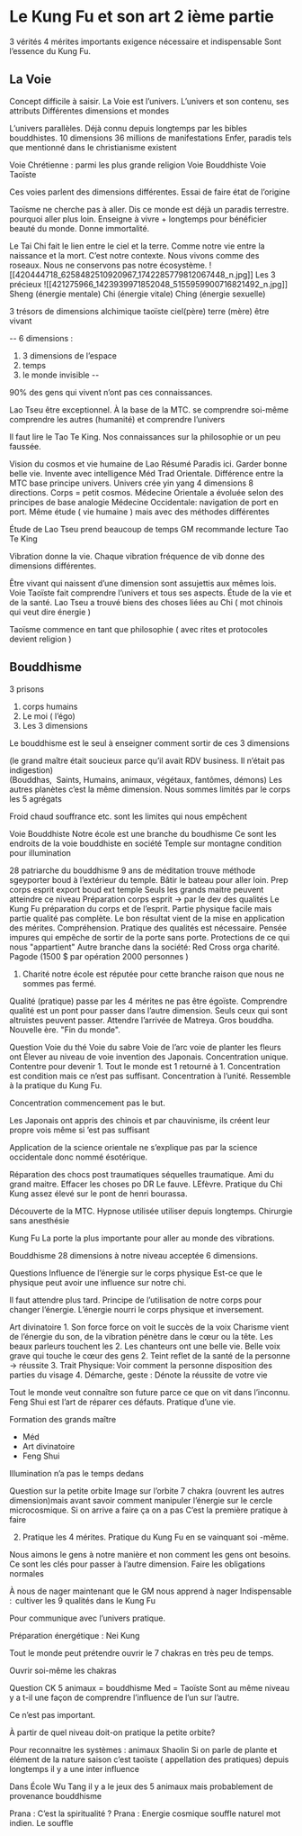 # Le Kung Fu et son art 2 ième partie

3 vérités 4 mérites importants exigence nécessaire et indispensable
Sont l’essence du Kung Fu.

## La Voie

Concept difficile à saisir. La Voie est l’univers. 
L’univers et son contenu, ses attributs
Différentes dimensions et mondes

L’univers parallèles. Déjà connu depuis longtemps par les bibles bouddhistes.
10 dimensions 36 millions de manifestations
Enfer, paradis tels que mentionné dans le christianisme existent

Voie Chrétienne : parmi les plus grande religion
Voie Bouddhiste
Voie Taoïste

Ces voies parlent des dimensions différentes. Essai de faire état de l’origine 

Taoïsme ne cherche pas à aller. Dis ce monde est déjà un paradis terrestre. pourquoi aller plus loin. Enseigne à vivre + longtemps pour bénéficier beauté du monde. Donne immortalité.

Le Tai Chi fait le lien entre le ciel et la terre. Comme notre vie entre la naissance et la mort. C’est notre contexte. Nous vivons comme des roseaux. Nous ne conservons pas notre écosystème. 
![[420444718_6258482510920967_1742285779812067448_n.jpg]]
Les 3 précieux
![[421275966_1423939971852048_5155959900716821492_n.jpg]]
Sheng (énergie mentale)
Chi (énergie vitale)
Ching (énergie sexuelle)

3 trésors de dimensions alchimique taoïste
ciel(père)
terre (mère)
être vivant

-- 6 dimensions :
1. 3 dimensions de l’espace
2. temps
3. le monde invisible -- 

90% des gens qui vivent n’ont pas ces connaissances.

Lao Tseu être exceptionnel. À la base de la MTC. 
se comprendre soi-même comprendre les autres (humanité) et comprendre l’univers

Il faut lire le Tao Te King. 
Nos connaissances sur la philosophie or un peu faussée.

Vision du cosmos et vie humaine de Lao
Résumé
Paradis ici. Garder bonne belle vie. Invente avec intelligence Méd Trad Orientale.
Différence entre la MTC base principe univers. Univers crée yin yang 4 dimensions 8 directions.
Corps = petit cosmos.
Médecine Orientale a évoluée selon des principes de base analogie 
Médecine Occidentale: navigation de port en port.
Même étude ( vie humaine ) mais avec des méthodes différentes

Étude de Lao Tseu prend beaucoup de temps
GM recommande lecture Tao Te King

Vibration donne la vie. Chaque vibration fréquence de vib donne des dimensions différentes.

Être vivant qui naissent d’une dimension sont assujettis aux mêmes lois.
Voie Taoïste fait comprendre l’univers et tous ses aspects. Étude de la vie et de la santé. Lao Tseu a trouvé biens des choses liées au Chi ( mot chinois qui veut dire énergie )

Taoïsme commence  en tant que philosophie ( avec rites et protocoles devient religion )

## Bouddhisme

3 prisons
1. corps humains
2. Le moi ( l’égo)
3. Les 3 dimensions

Le bouddhisme est le seul à enseigner comment sortir de ces 3 dimensions

(le grand maître était soucieux parce qu’il avait RDV business. Il n’était pas  
indigestion)
(Bouddhas,  Saints, Humains, animaux, végétaux, fantômes, démons)
Les autres planètes c’est la même dimension. Nous sommes limités par le corps les 5 agrégats

Froid chaud souffrance etc. sont les limites qui nous empêchent

Voie Bouddhiste
Notre école est une branche du boudhisme
Ce sont les endroits de la voie bouddhiste en société
Temple sur montagne condition pour illumination

28 patriarche du bouddhisme 
9 ans de méditation trouve méthode sgeyporter boud à l’extérieur du temple.
Bâtir le bateau pour aller loin. Prep corps esprit export boud ext temple
Seuls les grands maitre peuvent atteindre ce niveau
Préparation corps esprit -> par le dev des qualités
Le Kung Fu préparation du corps et de l’esprit.
Partie physique facile mais partie qualité pas complète. Le bon résultat vient de la mise en application des mérites. Compréhension. Pratique des qualités est nécessaire. Pensée impures qui empêche de sortir de la porte sans porte. Protections de ce qui nous "appartient"
Autre branche dans la société: Red Cross orga charité. Pagode 
(1500 $ par opération 2000 personnes )
1. Charité notre école est réputée pour cette branche raison que nous ne sommes pas fermé.

Qualité (pratique) passe par les 4 mérites ne pas être égoïste. Comprendre qualité est un pont pour passer dans l’autre dimension. Seuls ceux qui sont altruistes peuvent passer. Attendre l’arrivée de Matreya. Gros bouddha. Nouvelle ère. "Fin du monde". 

Question 
Voie du thé 
Voie du sabre
Voie de l’arc 
voie de planter les fleurs
ont Élever au niveau de voie invention des Japonais. Concentration unique. Contentre pour devenir 1. Tout le monde est 1 retourné à 1. 
Concentration est condition mais ce n’est pas suffisant. Concentration à l’unité. Ressemble à la pratique du Kung Fu.

Concentration commencement pas le but.

Les Japonais ont appris des chinois et par chauvinisme, ils créent leur propre vois même si ’est pas suffisant

Application de la science orientale ne s’explique pas par la science occidentale donc nommé ésotérique. 

Réparation des chocs post traumatiques séquelles traumatique. Ami du grand maitre. Effacer les choses po DR Le fauve. LEfèvre. Pratique du Chi Kung assez élevé sur le pont de henri bourassa. 

Découverte de la MTC. Hypnose utilisée utiliser depuis longtemps. Chirurgie sans anesthésie

Kung Fu La porte la plus importante pour aller au monde des vibrations.

Bouddhisme 28 dimensions à notre niveau acceptée 6 dimensions.

Questions
Influence de l’énergie sur le corps physique Est-ce que le physique peut avoir une influence sur notre chi. 

Il faut attendre plus tard. Principe de l’utilisation de notre corps pour changer l’énergie. L’énergie nourri le corps physique et inversement.

Art divinatoire
	1. Son force force on voit le succès de la voix Charisme vient de l’énergie du son, de la vibration pénètre dans le cœur ou la tête. Les beaux parleurs touchent les 2. Les chanteurs ont une belle vie. Belle voix grave qui touche le cœur des gens
	2. Teint reflet de la santé de la personne -> réussite
	3. Trait Physique: Voir comment la personne disposition des parties du visage
	4. Démarche, geste : Dénote la réussite de votre vie

Tout le monde veut connaître son future parce ce que on vit dans l’inconnu.
Feng Shui est l’art de réparer ces défauts. Pratique d’une vie.

Formation des grands maître 
- Méd
- Art divinatoire
- Feng Shui

Illumination n’a pas le temps dedans

Question sur la petite orbite
Image sur l’orbite 7 chakra (ouvrent les autres dimension)mais avant savoir comment manipuler l’énergie sur le cercle microcosmique. Si on arrive a faire ça on a pas C’est la première pratique à faire 

 2. Pratique les 4 mérites. 
Pratique du Kung Fu en se vainquant soi -même. 

Nous aimons le gens à notre manière et non comment les gens ont besoins.
Ce sont les clés pour passer à l’autre dimension. 
Faire les obligations normales

À nous de nager maintenant que le GM nous apprend à nager
Indispensable :  cultiver les 9 qualités dans le Kung Fu

Pour communique avec l’univers pratique. 

Préparation énergétique : Nei Kung

Tout le monde peut prétendre ouvrir le 7 chakras en très peu de temps.

Ouvrir soi-même les chakras

Question
CK 5 animaux = bouddhisme
Med = Taoïste 
Sont au même niveau y a t-il une façon de comprendre l’influence de l’un sur l’autre.

Ce n’est pas important.

À partir de quel niveau doit-on pratique la petite orbite?

Pour reconnaitre les systèmes : animaux Shaolin
Si on parle de plante et élément de la nature saison c’est taoïste ( appellation des pratiques) depuis longtemps il y a une inter influence

Dans École Wu Tang il y a le jeux des 5 animaux mais probablement de provenance bouddhisme

Prana : C’est la spiritualité ? Prana : Energie cosmique souffle naturel mot indien. Le souffle